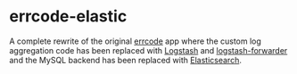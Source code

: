 errcode-elastic
===============

A complete rewrite of the original [errcode](https://github.com/dimzava/errcode) app where the custom log 
aggregation code has been replaced with [Logstash](https://www.elastic.co/products/logstash) and 
[logstash-forwarder](https://github.com/elastic/logstash-forwarder) and the MySQL backend has been replaced 
with [Elasticsearch](https://www.elastic.co/products/elasticsearch).